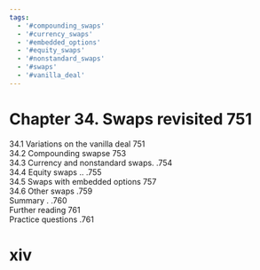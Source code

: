 ```yaml
---
tags:
  - '#compounding_swaps'
  - '#currency_swaps'
  - '#embedded_options'
  - '#equity_swaps'
  - '#nonstandard_swaps'
  - '#swaps'
  - '#vanilla_deal'
---
```

# Chapter 34. Swaps revisited 751  

34.1 Variations on the vanilla deal 751   
34.2 Compounding swapse 753   
34.3 Currency and nonstandard swaps. .754   
34.4 Equity swaps .. .755   
34.5 Swaps with embedded options 757   
34.6 Other swaps .759   
Summary . .760   
Further reading 761   
Practice questions .761  

# xiv  
